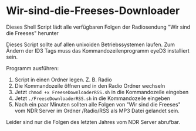 # Wir-sind-die-Freeses-Downloader
Dieses Shell Script lädt alle verfügbaren Folgen der Radiosendung "Wir sind die Freeses" herunter

Dieses Script sollte auf allen unixoiden Betriebssystemen laufen.
Zum Ändern der ID3 Tags muss das Kommandozeilenprogramm eyeD3 installiert sein.

Programm ausführen:

1. Script in einen Ordner legen. Z. B. Radio
2. Die Kommandozeile öffnen und in den Radio Ordner wechseln
3. Jetzt ``chmod +x FreeseDownloaderRSS.sh`` in die Kommandozeile eingeben
4. Jetzt ``./FreeseDownloaderRSS.sh`` in die Kommandozeile eingeben
5. Nach ein paar Minuten sollten alle Folgen von "Wir sind die Freeses" vom NDR Server im Ordner /Radio/RSS als MP3 Datei gelandet sein.

Leider sind nur die Folgen des letzten Jahres vom NDR Server abrufbar.
